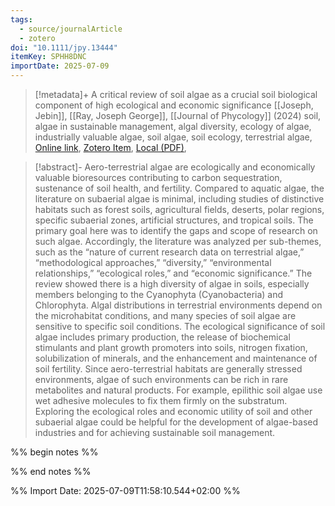 ```yaml
---
tags:
  - source/journalArticle
  - zotero
doi: "10.1111/jpy.13444"
itemKey: SPHH8DNC
importDate: 2025-07-09
---
```

>[!metadata]+
> A critical review of soil algae as a crucial soil biological component of high ecological and economic significance
> [[Joseph, Jebin]], [[Ray, Joseph George]], 
> [[Journal of Phycology]] (2024)
> soil, algae in sustainable management, algal diversity, ecology of algae, industrially valuable algae, soil algae, soil ecology, terrestrial algae, 
> [Online link](https://onlinelibrary.wiley.com/doi/abs/10.1111/jpy.13444), [Zotero Item](zotero://select/library/items/SPHH8DNC), [Local (PDF)](file://C:/Users/aburg/Documents/references/zotero/storage/6QAVEK6B/Joseph2024_criticalreviewa.pdf), 

>[!abstract]-
>Aero-terrestrial algae are ecologically and economically valuable bioresources contributing to carbon sequestration, sustenance of soil health, and fertility. Compared to aquatic algae, the literature on subaerial algae is minimal, including studies of distinctive habitats such as forest soils, agricultural fields, deserts, polar regions, specific subaerial zones, artificial structures, and tropical soils. The primary goal here was to identify the gaps and scope of research on such algae. Accordingly, the literature was analyzed per sub-themes, such as the “nature of current research data on terrestrial algae,” “methodological approaches,” “diversity,” “environmental relationships,” “ecological roles,” and “economic significance.” The review showed there is a high diversity of algae in soils, especially members belonging to the Cyanophyta (Cyanobacteria) and Chlorophyta. Algal distributions in terrestrial environments depend on the microhabitat conditions, and many species of soil algae are sensitive to specific soil conditions. The ecological significance of soil algae includes primary production, the release of biochemical stimulants and plant growth promoters into soils, nitrogen fixation, solubilization of minerals, and the enhancement and maintenance of soil fertility. Since aero-terrestrial habitats are generally stressed environments, algae of such environments can be rich in rare metabolites and natural products. For example, epilithic soil algae use wet adhesive molecules to fix them firmly on the substratum. Exploring the ecological roles and economic utility of soil and other subaerial algae could be helpful for the development of algae-based industries and for achieving sustainable soil management.

%% begin notes %%

%% end notes %%

%% Import Date: 2025-07-09T11:58:10.544+02:00 %%
